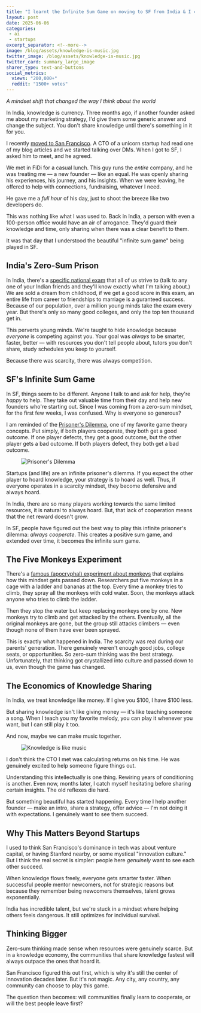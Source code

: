 ```yaml
---
title: "I learnt the Infinite Sum Game on moving to SF from India & I can't stop playing"
layout: post
date: 2025-06-06
categories:
 - ai
 - startups
excerpt_separator: <!--more-->
image: /blog/assets/knowledge-is-music.jpg
twitter_image: /blog/assets/knowledge-is-music.jpg
twitter_card: summary_large_image
sharer_type: text-and-buttons
social_metrics:
  views: "200,000+"
  reddit: "1500+ votes"
---
```


*A mindset shift that changed the way I think about the world*

In India, knowledge is currency. Three months ago, if another founder asked me about my marketing strategy, I'd give them some generic answer and change the subject. You don't share knowledge until there's something in it for you.

I recently [moved to San Francisco](https://x.com/NamanyayG/status/1928884952420200649). A CTO of a unicorn startup had read one of my blog articles and we started talking over DMs. When I got to SF, I asked him to meet, and he agreed.

We met in FiDi for a casual lunch. This guy runs the _entire_ company, and he was treating me — a new founder — like an equal. He was openly sharing his experiences, his journey, and his insights. When we were leaving, he offered to help with connections, fundraising, whatever I need. 

He gave me a _full hour_ of his day, just to shoot the breeze like two developers do.

This was nothing like what I was used to. Back in India, a person with even a 100-person office would have an air of arrogance. They'd guard their knowledge and time, only sharing when there was a clear benefit to them.

It was that day that I understood the beautiful "infinite sum game" being played in SF.

<!--more-->

## India's Zero-Sum Prison

In India, there's a [specific national exam](https://en.wikipedia.org/wiki/Joint_Entrance_Examination) that all of us strive to (talk to any one of your Indian friends and they'll know exactly what I'm talking about.) We are sold a dream from childhood, if we get a good score in this exam, an entire life from career to friendships to marriage is a guranteed success. Because of our population, over a million young minds take the exam every year. But there's only so many good colleges, and only the top ten thousand get in. 

This perverts young minds. We're taught to hide knowledge because _everyone_ is competing against you. Your goal was _always_ to be smarter, faster, better — with resources you don't tell people about, tutors you don't share, study schedules you keep to yourself.

Because there was scarcity, there was always competition.

## SF's Infinite Sum Game

In SF, things seem to be different. Anyone I talk to and ask for help, they're _happy_ to help. They take out valuable time from their day and help new founders who're starting out. Since I was coming from a zero-sum mindset, for the first few weeks, I was confused. Why is everyone so generous?

I am reminded of the [Prisoner's Dilemma](https://en.wikipedia.org/wiki/Prisoner%27s_dilemma), one of my favorite game theory concepts. Put simply, if both players cooperate, they both get a good outcome. If one player defects, they get a good outcome, but the other player gets a bad outcome. If both players defect, they both get a bad outcome.

<figure>
    <img src="{{ '/assets/prisoners-dilemma-knowledge.png' | relative_url }}" alt="Prisoner's Dilemma" />
</figure>

Startups (and life) are an infinite prisoner's dilemma. If you expect the other player to hoard knowledge, your strategy is to hoard as well. Thus, if everyone operates in a scarcity mindset, they become defensive and always hoard.

In India, there are so many players working towards the same limited resources, it is natural to always hoard. But, that lack of cooperation means that the net reward doesn't grow.

In SF, people have figured out the best way to play this infinite prisoner's dilemma: *always cooperate*. This creates a positive sum game, and extended over time, it becomes the infinite sum game.

## The Five Monkeys Experiment

There's a [famous (apocryphal) experiment about monkeys](https://wiki.c2.com/?TheFiveMonkeys) that explains how this mindset gets passed down. Researchers put five monkeys in a cage with a ladder and bananas at the top. Every time a monkey tries to climb, they spray all the monkeys with cold water. Soon, the monkeys attack anyone who tries to climb the ladder.

Then they stop the water but keep replacing monkeys one by one. New monkeys try to climb and get attacked by the others. Eventually, all the original monkeys are gone, but the group still attacks climbers — even though none of them have ever been sprayed.

This is exactly what happened in India. The scarcity was real during our parents' generation. There genuinely weren't enough good jobs, college seats, or opportunities. So zero-sum thinking was the best strategy. Unfortunately, that thinking got crystallized into culture and passed down to us, even though the game has changed.

## The Economics of Knowledge Sharing

In India, we treat knowledge like money. If I give you $100, I have $100 less. 

But sharing knowledge isn't like giving money — it's like teaching someone a song. When I teach you my favorite melody, you can play it whenever you want, but I can still play it too. 

And now, maybe we can make music together.

<figure>
    <img src="{{ '/assets/knowledge-is-music.png' | relative_url }}" alt="Knowledge is like music" />
</figure>

I don't think the CTO I met was calculating returns on his time. He was genuinely excited to help someone figure things out.

Understanding this intellectually is one thing. Rewiring years of conditioning is another. Even now, months later, I catch myself hesitating before sharing certain insights. The old reflexes die hard.

But something beautiful has started happening. Every time I help another founder — make an intro, share a strategy, offer advice — I'm not doing it with expectations. I genuinely want to see them succeed.

## Why This Matters Beyond Startups

I used to think San Francisco's dominance in tech was about venture capital, or having Stanford nearby, or some mystical "innovation culture." But I think the real secret is simpler: people here _genuinely_ want to see each other succeed.

When knowledge flows freely, everyone gets smarter faster. When successful people mentor newcomers, not for strategic reasons but because they remember being newcomers themselves, talent grows exponentially.

India has incredible talent, but we're stuck in a mindset where helping others feels dangerous. It still optimizes for individual survival.

## Thinking Bigger

Zero-sum thinking made sense when resources were genuinely scarce. But in a knowledge economy, the communities that share knowledge fastest will always outpace the ones that hoard it.

San Francisco figured this out first, which is why it's still the center of innovation decades later. But it's not magic. Any city, any country, any community can choose to play this game.

The question then becomes: will communities finally learn to cooperate, or will the best people leave first?
